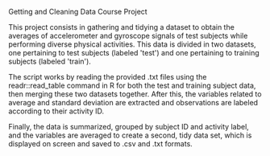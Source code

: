 Getting and Cleaning Data Course Project

This project consists in gathering and tidying a dataset to obtain the averages of 
accelerometer and gyroscope signals of test subjects while performing diverse physical
activities. This data is divided in two datasets, one pertaining to test subjects 
(labeled 'test') and one pertaining to training subjects (labeled 'train'). 

The script works by reading the provided .txt files using the readr::read_table command
in R for both the test and training subject data, then merging these two datasets together.
After this, the variables related to average and standard deviation are extracted and 
observations are labeled according to their activity ID. 

Finally, the data is summarized, grouped by subject ID and activity label, and the 
variables are averaged to create a second, tidy data set, which is displayed on screen
and saved to .csv and .txt formats.
